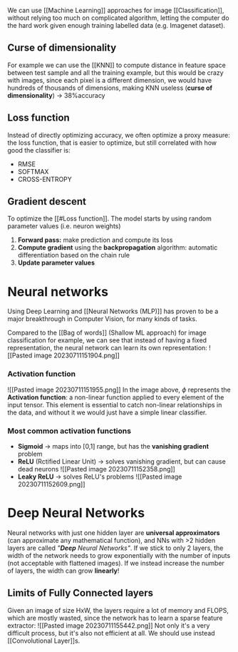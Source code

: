 We can use [[Machine Learning]] approaches for image [[Classification]], without relying too much on complicated algorithm, letting the computer do the hard work given enough training labelled data (e.g. Imagenet dataset).

## Curse of dimensionality
For example we can use the [[KNN]] to compute distance in feature space between test sample and all the training example, but this would be crazy with images, since each pixel is a different dimension, we would have hundreds of thousands of dimensions, making KNN useless (**curse of dimensionality**) -> 38%accuracy

## Loss function
Instead of directly optimizing accuracy, we often optimize a proxy measure: the loss function, that is easier to optimize, but still correlated with how good the classifier is:
- RMSE
- SOFTMAX
- CROSS-ENTROPY

## Gradient descent
To optimize the [[#Loss function]].
The model starts by using random parameter values (i.e. neuron weights)
1. **Forward pass:** make prediction and compute its loss
2. **Compute gradient** using the **backpropagation** algorithm: automatic differentiation based on the chain rule
4. **Update parameter values**


# Neural networks
Using Deep Learning and [[Neural Networks (MLP)]] has proven to be a major breakthrough in Computer Vision, for many kinds of tasks. 

Compared to the [[Bag of words]] (Shallow ML approach) for image classification for example, we can see that instead of having a fixed representation, the neural network can learn its own representation:
![[Pasted image 20230711151904.png]]
### Activation function
![[Pasted image 20230711151955.png]]
In the image above, $\phi$ represents the **Activation function**: a non-linear function applied to every element of the input tensor.
This element is essential to catch non-linear relationships in the data, and without it we would just have a simple linear classifier.
### Most common activation functions
- **Sigmoid** -> maps into [0,1] range, but has the **vanishing gradient** problem
- **ReLU** (Rctified Linear Unit) -> solves vanishing gradient, but can cause dead neurons
![[Pasted image 20230711152358.png]]
- **Leaky ReLU** -> solves ReLU's problems 
![[Pasted image 20230711152609.png]]
# Deep Neural Networks
Neural networks with just one hidden layer are **universal approximators** (can approximate any mathematical function), and NNs with >2 hidden layers are called _"**Deep** Neural Networks"_.
If we stick to only 2 layers, the width of the network needs to grow exponentially with the number of inputs (not acceptable with flattened images). If we instead increase the number of layers, the width can grow **linearly**!

## Limits of Fully Connected layers
Given an image of size HxW, the layers require a lot of memory and FLOPS, which are mostly wasted, since the network has to learn a sparse feature extractor:
![[Pasted image 20230711155442.png]]
Not only it's a very difficult process, but it's also not efficient at all.
We should use instead [[Convolutional Layer]]s.